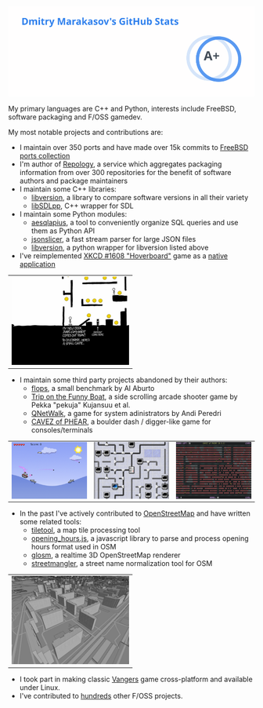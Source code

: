 [![AMDmi3's Github Stats](images/stats.svg)](https://github-readme-stats.vercel.app/api?username=AMDmi3&count_private=true&show_icons=true&hide=stars&hide_border=true&include_all_commits=true)

My primary languages are C++ and Python, interests include FreeBSD, software packaging and F/OSS gamedev.

My most notable projects and contributions are:
* I maintain over 350 ports and have made over 15k commits to [FreeBSD ports collection](https://www.freebsd.org/ports/)
* I'm author of [Repology](https://repology.org/), a service which aggregates packaging information from over 300 repositories for the benefit of software authors and package maintainers
* I maintain some C++ libraries:
  * [libversion](https://github.com/repology/libversion/), a library to compare software versions in all their variety
  * [libSDLpp](https://github.com/libSDL2pp/libSDL2pp), C++ wrapper for SDL
* I maintain some Python modules:
  * [aesqlapius](https://pypi.org/project/aesqlapius/), a tool to conveniently organize SQL queries and use them as Python API
  * [jsonslicer](https://pypi.org/project/jsonslicer/), a fast stream parser for large JSON files
  * [libversion](https://pypi.org/project/libversion/), a python wrapper for libversion listed above
* I've reimplemented [XKCD #1608 "Hoverboard"](https://xkcd.com/1608/) game as a [native application](https://github.com/AMDmi3/hoverboard-sdl)

<table align="center">
	<tr>
		<td><img src="thumbs/hoverboard.png"></td>
	</tr>
</table>

* I maintain some third party projects abandoned by their authors:
  * [flops](https://github.com/AMDmi3/flops), a small benchmark by Al Aburto
  * [Trip on the Funny Boat](https://github.com/AMDmi3/funnyboat), a side scrolling arcade shooter game by Pekka "pekuja" Kujansuu et al.
  * [QNetWalk](https://github.com/AMDmi3/qnetwalk), a game for system adinistrators by Andi Peredri
  * [CAVEZ of PHEAR](https://github.com/AMDmi3/cavezofphear), a boulder dash / digger-like game for consoles/terminals

<table align="center">
	<tr>
		<td><img src="thumbs/funnyboat.png"></td>
		<td><img src="thumbs/qnetwalk.png"></td>
		<td><img src="thumbs/cavezofphear.png"></td>
	</tr>
</table>

* In the past I've actively contributed to [OpenStreetMap](https://www.openstreetmap.org) and have written some related tools:
  * [tiletool](https://github.com/AMDmi3/tiletool), a map tile processing tool
  * [opening_hours.js](https://github.com/AMDmi3/opening_hours.js), a javascript library to parse and process opening hours format used in OSM
  * [glosm](https://github.com/AMDmi3/glosm), a realtime 3D OpenStreetMap renderer
  * [streetmangler](https://github.com/AMDmi3/streetmangler), a street name normalization tool for OSM

<table align="center">
	<tr>
		<td><img src="thumbs/glosm.png"></td>
	</tr>
</table>

* I took part in making classic [Vangers](https://github.com/KranX/Vangers) game cross-platform and available under Linux.
* I've contributed to [hundreds](https://amdmi3.ru/contributions/) other F/OSS projects.

